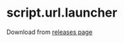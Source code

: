 # script.url.launcher
Download from [releases page](https://github.com/marcalv/script.url.launcher/releases) 
